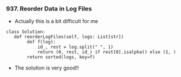 
### 937. Reorder Data in Log Files

* Actually this is a bit difficult for me

```
class Solution:
   def reorderLogFiles(self, logs: List[str])
        def f(log):
            id_, rest = log.split(" ", 1)
            return (0, rest, id_) if rest[0].isalpha() else (1, )
        return sorted(logs, key=f)
```

* The solution is very good!!